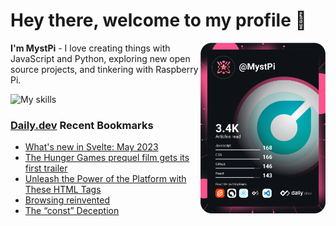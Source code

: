 # Hey there, welcome to my profile 👋

<a href="https://app.daily.dev/MystPi"><img src="https://github.com/MystPi/MystPi/blob/main/devcard.svg" width="200" alt="MystPi's Dev Card" align="right"/></a>

**I'm MystPi** - I love creating things with JavaScript and Python, exploring new open source projects, and tinkering with Raspberry Pi.

![My skills](https://skillicons.dev/icons?i=svelte,ts,js,html,css,raspberrypi,tailwind)

### [Daily.dev](https://daily.dev) Recent Bookmarks
<!-- daily.dev BOOKMARKS:START -->
- [What&#39;s new in Svelte: May 2023](https://app.daily.dev/posts/zs2QFwOru?utm_source=rss&utm_medium=bookmarks&utm_campaign=Itr6mLfRdMms0HCyePtl9)
- [The Hunger Games prequel film gets its first trailer](https://app.daily.dev/posts/JYO8WgTcf?utm_source=rss&utm_medium=bookmarks&utm_campaign=Itr6mLfRdMms0HCyePtl9)
- [Unleash the Power of the Platform with These HTML Tags](https://app.daily.dev/posts/H3tDJZldV?utm_source=rss&utm_medium=bookmarks&utm_campaign=Itr6mLfRdMms0HCyePtl9)
- [Browsing reinvented](https://app.daily.dev/posts/WMaify7yw?utm_source=rss&utm_medium=bookmarks&utm_campaign=Itr6mLfRdMms0HCyePtl9)
- [The “const” Deception](https://app.daily.dev/posts/66FmdKSYO?utm_source=rss&utm_medium=bookmarks&utm_campaign=Itr6mLfRdMms0HCyePtl9)
<!-- daily.dev BOOKMARKS:END -->
